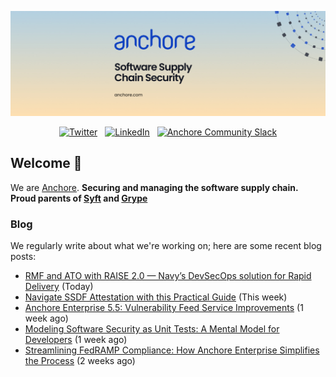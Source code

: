 <p align="center">
  <a href="https://anchore.com" target="_blank"><img src="https://raw.githubusercontent.com/anchore/.github/main/.github/banner.jpg"></a>
</p>
<p align="center">
  &nbsp;<a href="https://twitter.com/anchore" target="_blank"><img alt="Twitter" src="https://img.shields.io/badge/Twitter-303030?style=for-the-badge&logo=x&logoColor=%23ffffff"></a>&nbsp;
  &nbsp;<a href="https://www.linkedin.com/company/anchore" target="_blank"><img alt="LinkedIn" src="https://img.shields.io/badge/LinkedIn-1667be?style=for-the-badge&logo=linkedin&logoColor=%23ffffff"></a>&nbsp;
  &nbsp;<a href="https://anchore.com/slack" target="_blank"><img alt="Anchore Community Slack" src="https://img.shields.io/badge/Slack-4A154B?style=for-the-badge&logo=slack&logoColor=white"></a>&nbsp;
</p>

## Welcome 👋

We are [Anchore](https://anchore.com/).
**Securing and managing the software supply chain. Proud parents of [Syft](https://github.com/anchore/syft) and [Grype](https://gitub.com/anchore/gryft)**

### Blog 

We regularly write about what we're working on; here are some recent blog posts:

- [RMF and ATO with RAISE 2.0 — Navy’s DevSecOps solution for Rapid Delivery](https://anchore.com/blog/raise-2-overview/) (Today)
- [Navigate SSDF Attestation with this Practical Guide](https://anchore.com/blog/navigate-ssdf-attestation-with-this-practical-guide/) (This week)
- [Anchore Enterprise 5.5: Vulnerability Feed Service Improvements](https://anchore.com/blog/enterprise-5-5-release-vulnerability-feed-improvements/) (1 week ago)
- [Modeling Software Security as Unit Tests: A Mental Model for Developers](https://anchore.com/blog/modeling-software-security-as-unit-tests-a-mental-model-for-developers/) (1 week ago)
- [Streamlining FedRAMP Compliance: How Anchore Enterprise Simplifies the Process](https://anchore.com/blog/streamlining-fedramp-compliance-how-anchore-enterprise-simplifies-the-process/) (2 weeks ago)
